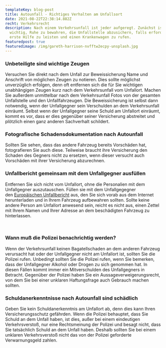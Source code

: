 ```yaml
---
templateKey: blog-post
title: Autounfall - Richtiges Verhalten am Unfallsort
date: 2021-08-22T22:38:14.882Z
recht: Verkehrsrecht
description: Nach einem Verkehrsunfall ist jeder aufgeregt. Zunächst ist es
  wichtig, Ruhe zu bewahren, die Unfallstelle abzusichern, falls erforderlich,
  erste Hilfe zu leisten und einen Krankenwagen zu rufen.
featuredpost: true
featuredimage: /img/gareth-harrison-nvfftw2ecpy-unsplash.jpg
---
```

### Unbeteiligte sind wichtige Zeugen

Versuchen Sie direkt nach dem Unfall zur Beweissicherung Name und Anschrift von möglichen Zeugen zu notieren. Dies sollte möglichst unverzüglich erfolgen, denn oft entfernen sich die für Sie wichtigen unabhängigen Zeugen kurz nach dem Verkehrsunfall vom Unfallort. Machen Sie außerdem unmittelbar nach dem Verkehrsunfall Fotos von der gesamten Unfallstelle und den Unfallfahrzeugen. Die Beweissicherung ist selbst dann notwendig, wenn der Unfallgegner sein Verschulden an dem Verkehrsunfall einräumt. Selbst wenn der Unfallgegner seine Schuld am Unfallort einräumt, kommt es vor, dass er dies gegenüber seiner Versicherung abstreitet und plötzlich einen ganz anderen Sachverhalt schildert.

### Fotografische Schadensdokumentation nach Autounfall

Sollten Sie sehen, dass das andere Fahrzeug bereits Vorschäden hat, fotografieren Sie auch diese. Teilweise braucht ihre Versicherung den Schaden des Gegners nicht zu ersetzen, wenn dieser versucht auch Vorschäden mit ihrer Versicherung abzurechnen.

### Unfallbericht gemeinsam mit dem Unfallgegner ausfüllen

Entfernen Sie sich nicht vom Unfallort, ohne die Personalien mit dem Unfallgegner auszutauschen. Füllen sie mit dem Unfallgegegner den [Europäischen Unfallbericht](http://www.versicherung-und-verkehr.de/uploads/media/Europaeischer_Unfallbericht_04.pdf) aus, den Sie sich vorab aus dem Internet herunterladen und in Ihrem Fahrzeug aufbewahren sollten. Sollte keine andere Person am Unfallort anwesend sein, reicht es nicht aus, einen Zettel mit Ihrem Namen und Ihrer Adresse an dem beschädigten Fahrzeug zu hinterlassen.

 

### Wann muß die Polizei benachrichtig werden?

Wenn der Verkehrsunfall keinen Bagatellschaden an dem anderen Fahrzeug verursacht hat oder der Unfallgegner nicht am Unfallort ist, sollten Sie die Polizei rufen. Unbedingt sollten Sie die Polizei rufen, wenn Sie bemerken, dass der Unfallgegner Alkohol oder Drogen zu sich genommen hat. In diesen Fällen kommt immer ein Mitverschulden des Unfallgegners in Betracht. Gegenüber der Polizei haben Sie ein Aussageverweigerungsrecht, von dem Sie bei einer unklaren Haftungsfrage auch Gebrauch machen sollten.

### Schuldanerkenntnisse nach Autounfall sind schädlich

Geben Sie kein Schuldanerkenntnis am Unfallort ab, denn dies kann Ihren Versicherungsschutz gefährden. Wenn die Polizei behauptet, dass Sie Schuld an dem Unfall haben, ist dies, außer bei einem eindeutigen Verkehrsverstoß, nur eine Rechtsmeinung der Polizei und besagt nicht, dass Sie tatsächlich Schuld an dem Unfall haben. Deshalb sollten Sie bei einem unklaren Verkehrsverstoß nicht das von der Polizei geforderte Verwarnungsgeld zahlen.